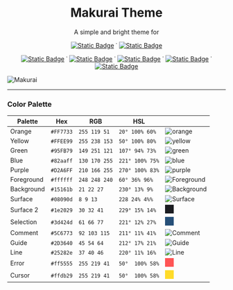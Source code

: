 <h1 align="center">Makurai Theme</h1>  
<p align="center">A simple and bright theme for</p>
<div align="center">
  
  [![Static Badge](https://img.shields.io/badge/neovim-15161b?style=flat&logo=neovim)](https://github.com/Skardyy/makurai-nvim) ˙ [![Static Badge](https://img.shields.io/badge/vscode-15161b?style=flat&logo=vscodium&)](https://github.com/Skardyy/makurai-vscode)
  
  [![Static Badge](https://img.shields.io/badge/alacritty-15161b?style=flat&logo=alacritty)](https://github.com/Skardyy/makurai-theme/blob/main/alacritty.toml) ˙ [![Static Badge](https://img.shields.io/badge/wezterm-15161b?style=flat&logo=wezterm&logoColor=%237f7bed)](https://github.com/Skardyy/makurai-theme/blob/main/wezterm.lua) ˙ [![Static Badge](https://img.shields.io/badge/windows%20terminal-15161b?style=flat&logo=educative&logoColor=%23aaaaaa)](https://github.com/Skardyy/makurai-theme/blob/main/windows-terminal.json) ˙ [![Static Badge](https://img.shields.io/badge/kitty-15161b?style=flat&logo=refinedgithub&logoColor=%23c46f36)](https://github.com/Skardyy/makurai-theme/blob/main/kitty.conf) ˙ [![Static Badge](https://img.shields.io/badge/warp%20terminal-15161b?style=flat&logo=warp&logoColor=01A4FF)](https://github.com/Skardyy/makurai-theme/blob/main/warp-terminal.yaml)
</div>

![Makurai](https://github.com/user-attachments/assets/c0a7d3ef-390b-42e0-a335-4d5d45834a72)

---



### Color Palette

| Palette      | Hex       | RGB           | HSL             |                                                                                                                     |
| ------------ | --------- | ------------- | --------------- | ----------------------------------------------------------------------------------------------                      |
| Orange       | `#FF7733` | `255 119 51`  | `20° 100% 60%`  | ![orange](https://raw.githubusercontent.com/Skardyy/makurai-theme/refs/heads/main/Dog/orange.png)                   |
| Yellow       | `#FFEE99` | `255 238 153` | `50° 100% 80%`  | ![yellow](https://raw.githubusercontent.com/Skardyy/makurai-theme/refs/heads/main/Dog/yellow.png)                   |
| Green        | `#95FB79` | `149 251 121` | `107° 94% 73%`  | ![green](https://raw.githubusercontent.com/Skardyy/makurai-theme/refs/heads/main/Dog/green.png)                     |
| Blue         | `#82aaff` | `130 170 255` | `221° 100% 75%` | ![blue](https://raw.githubusercontent.com/Skardyy/makurai-theme/refs/heads/main/Dog/blue.png)                       |
| Purple       | `#D2A6FF` | `210 166 255` | `270° 100% 83%` | ![purple](https://raw.githubusercontent.com/Skardyy/makurai-theme/refs/heads/main/Dog/purple.png)                   |
| Foreground   | `#ffffff` | `248 248 240` | `60° 36% 96%`   | ![Foreground](https://raw.githubusercontent.com/Skardyy/makurai-theme/refs/heads/main/Dog/Foreground.png)           |
| Background   | `#15161b` | `21 22 27`    | `230° 13% 9%`   | ![Background](https://raw.githubusercontent.com/Skardyy/makurai-theme/refs/heads/main/Dog/Background.png)           |
| Surface      | `#08090d` | `8 9 13`      | `228 24% 4%%`   | ![Surface](https://raw.githubusercontent.com/Skardyy/makurai-theme/refs/heads/main/Dog/Surface.png)                 |
| Surface 2    | `#1e2029` | `30 32 41`    | `229° 15% 14%`  | ![Surface2](https://raw.githubusercontent.com/Skardyy/makurai-theme/refs/heads/main/Dog/Surface2.png)               |
| Selection    | `#3d424d` | `61 66 77`    | `221° 12% 27%`  | ![Selection](https://raw.githubusercontent.com/Skardyy/makurai-theme/refs/heads/main/Dog/Selection.png)             |
| Comment      | `#5C6773` | `92 103 115`  | `211° 11% 41%`  | ![Comment](https://raw.githubusercontent.com/Skardyy/makurai-theme/refs/heads/main/Dog/Comment.png)                 |
| Guide        | `#2D3640` | `45 54 64`    | `212° 17% 21%`  | ![Guide](https://raw.githubusercontent.com/Skardyy/makurai-theme/refs/heads/main/Dog/Guide.png)                     |
| Line         | `#25282e` | `37 40 46`    | `220° 11% 16%`  | ![Line](https://raw.githubusercontent.com/Skardyy/makurai-theme/refs/heads/main/Dog/Line.png)                       |
| Error        | `#ff5555` | `255 219 41`  | `50°  100% 58%` | ![error](https://raw.githubusercontent.com/Skardyy/makurai-theme/refs/heads/main/Dog/error.png)                     |
| Cursor       | `#ffdb29` | `255 219 41`  | `50°  100% 58%` | ![cursor](https://raw.githubusercontent.com/Skardyy/makurai-theme/refs/heads/main/Dog/cursor.png)                   |
